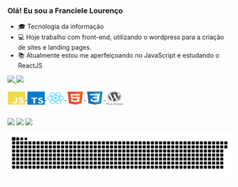 ### Olá! Eu sou a Franciele Lourenço


- 🎓 Tecnologia da informação
- 💻 Hoje trabalho com front-end, utilizando o wordpress para a criação de sites e landing pages. 
- 📚 Atualmente estou me aperfeiçoando no JavaScript e estudando o ReactJS 


<div>
  <a href="https://github.com/franlvic">
  <img height="160em" src="https://github-readme-stats.vercel.app/api?username=franlvic&show_icons=true&theme=dracula&include_all_commits=true&count_private=true"/>
  <img height="160em"   src="https://github-readme-stats.vercel.app/api/top-langs/?username=franlvic&layout=compact&langs_count=7&theme=dracula"/>
</div>

<div style="display: inline_block"><br>
  <img align="center" alt="Fran-Js" height="30" width="40" src="https://raw.githubusercontent.com/devicons/devicon/master/icons/javascript/javascript-plain.svg">
  <img align="center" alt="Fran-Ts" height="30" width="40" src="https://raw.githubusercontent.com/devicons/devicon/master/icons/typescript/typescript-plain.svg">
  <img align="center" alt="Fran-React" height="30" width="40" src="https://raw.githubusercontent.com/devicons/devicon/master/icons/react/react-original.svg">
  <img align="center" alt="Fran-HTML" height="30" width="40" src="https://raw.githubusercontent.com/devicons/devicon/master/icons/html5/html5-original.svg">
  <img align="center" alt="Fran-CSS" height="30" width="40" src="https://raw.githubusercontent.com/devicons/devicon/master/icons/css3/css3-original.svg">
  <img align="center" alt="Fran-CSS" height="30" width="40" src="https://raw.githubusercontent.com/devicons/devicon/master/icons/wordpress/wordpress-original.svg">

</div>
  
  ##
  
  <div>
  
  <a href="https://instagram.com/fran.l.v?utm_medium=copy_link"><img src="https://img.shields.io/badge/-Instagram-%23E4405F?style=for-the-badge&logo=instagram&logoColor=white" target="_blank"></a> 
  <a href = "mailto:franlvic6@gmail.com"><img src="https://img.shields.io/badge/-Gmail-%23333?style=for-the-badge&logo=gmail&logoColor=white" target="_blank"></a>
  <a href="http://linkedin.com/in/franciele-lourenço-23953419a" target="_blank"><img src="https://img.shields.io/badge/-LinkedIn-%230077B5?style=for-the-badge&logo=linkedin&logoColor=white" target="_blank"></a> 
 
  ![Snake animation](https://github.com/franlvic/franlvic/blob/output/github-contribution-grid-snake.svg)
  </div>
